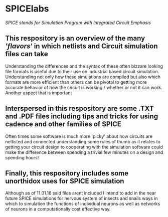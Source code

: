 # SPICElabs
*SPICE stands for Simulation Program with Integrated Circuit Emphasis*
## This respository is an overview of the many *'flavors'* in which netlists and Circuit simulation files can take 
Understanding the differences and the syntax of these often bizzare looking file formats is useful due to their use on industrial based circuit simulation.  Understanding not only how these simulations are compiled but also which formats are more efficient than others can be pivotal to getting more accurate behavior of how the circuit is working / whether or not it can work. Another aspect that is important 

## Interspersed in this respository are some .TXT and .PDF files including tips and tricks for using cadence and other families of SPICE
Often times some software is much more 'picky' about how circuits are netlisted and connected understanding some rules of thumb as it relates to getting your circuit design to cooperating with the simulation software could make the difference between spending a trivial few minutes on a design and spending hours!

## Finally, this respository includes some unorthidox uses for SPICE simulation 
Although as of 11.01.18 said files arent included I intend to add in the near future SPICE simulations for nervous system of insects and snails ways in which to simulation the functions of individual neurons as well as networks of neurons in a computationally  cost effective way.

